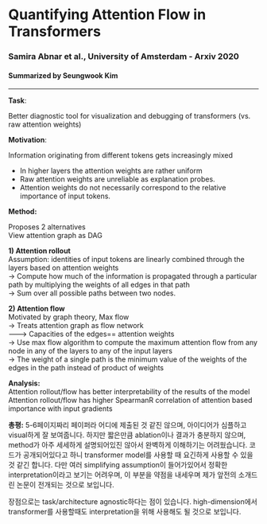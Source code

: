 # Quantifying Attention Flow in Transformers
### Samira Abnar et al., University of Amsterdam - Arxiv 2020
#### Summarized by Seungwook Kim
---

**Task**:

Better diagnostic tool for visualization and debugging of transformers (vs. raw attention weights)
 
**Motivation**:

Information originating from different tokens gets increasingly mixed
* In higher layers the attention weights are rather uniform
* Raw attention weights are unreliable as explanation probes.
* Attention weights do not necessarily correspond to the relative importance of input tokens.
 
**Method:**

Proposes 2 alternatives \
View attention graph as DAG
 
**1) Attention rollout** \
Assumption: identities of input tokens are linearly combined through the layers based on attention weights \
-> Compute how much of the information is propagated through a particular path by multiplying the weights of all edges in that path \
-> Sum over all possible paths between two nodes.
 
**2) Attention flow** \
Motivated by graph theory, Max flow \
-> Treats attention graph as flow network \
---> Capacities of the edges== attention weights \
-> Use max flow algorithm to compute the maximum attention flow from any node in any of the layers to any of the input layers \
-> The weight of a single path is the minimum value of the weights of the edges in the path instead of product of weights
 
**Analysis:** \
Attention rollout/flow has better interpretability of the results of the model \
Attention rollout/flow has higher SpearmanR correlation of attention based importance with input gradients
 
**총평:**
5-6페이지짜리 페이퍼라 어디에 제출된 것 같진 않으며, 아이디어가 심플하고 visual하게 잘 보여줍니다.
하지만 짧은만큼 ablation이나 결과가 충분하지 않으며, method가 아주 세세하게 설명되어있진 않아서 완벽하게 이해하기는 어려웠습니다.
코드가 공개되어있다고 하니 transformer model를 사용할 때 요긴하게 사용할 수 있을 것 같긴 합니다.
다만 여러 simplifying assumption이 들어가있어서 정확한 interpretation이라고 보기는 어려우며, 이 부분을 약점을 내세우며 제가 앞전의 소개드린 논문이 전개되는 것으로 보입니다.
 
장점으로는 task/architecture agnostic하다는 점이 있습니다.
high-dimension에서 transformer를 사용할때도 interpretation을 위해 사용해도 될 것으로 보입니다.